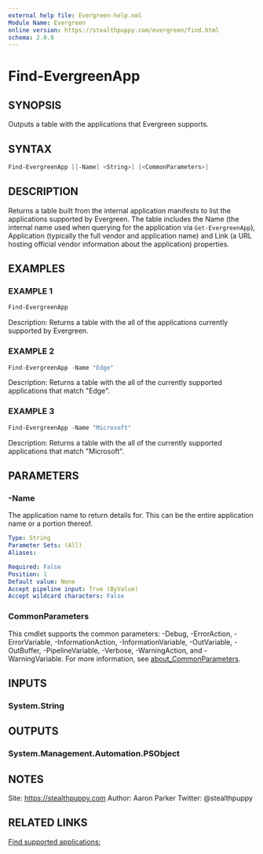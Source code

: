 ```yaml
---
external help file: Evergreen-help.xml
Module Name: Evergreen
online version: https://stealthpuppy.com/evergreen/find.html
schema: 2.0.0
---
```


# Find-EvergreenApp

## SYNOPSIS

Outputs a table with the applications that Evergreen supports.

## SYNTAX

```powershell
Find-EvergreenApp [[-Name] <String>] [<CommonParameters>]
```

## DESCRIPTION

Returns a table built from the internal application manifests to list the applications supported by Evergreen. The table includes the Name (the internal name used when querying for the application via `Get-EvergreenApp`), Application (typically the full vendor and application name) and Link (a URL hosting official vendor information about the application) properties.

## EXAMPLES

### EXAMPLE 1

```powershell
Find-EvergreenApp
```

Description:
Returns a table with the all of the applications currently supported by Evergreen.

### EXAMPLE 2

```powershell
Find-EvergreenApp -Name "Edge"
```

Description:
Returns a table with the all of the currently supported applications that match "Edge".

### EXAMPLE 3

```powershell
Find-EvergreenApp -Name "Microsoft"
```

Description:
Returns a table with the all of the currently supported applications that match "Microsoft".

## PARAMETERS

### -Name

The application name to return details for.
This can be the entire application name or a portion thereof.

```yaml
Type: String
Parameter Sets: (All)
Aliases:

Required: False
Position: 1
Default value: None
Accept pipeline input: True (ByValue)
Accept wildcard characters: False
```

### CommonParameters

This cmdlet supports the common parameters: -Debug, -ErrorAction, -ErrorVariable, -InformationAction, -InformationVariable, -OutVariable, -OutBuffer, -PipelineVariable, -Verbose, -WarningAction, and -WarningVariable. For more information, see [about_CommonParameters](http://go.microsoft.com/fwlink/?LinkID=113216).

## INPUTS

### System.String

## OUTPUTS

### System.Management.Automation.PSObject

## NOTES

Site: https://stealthpuppy.com
Author: Aaron Parker
Twitter: @stealthpuppy

## RELATED LINKS

[Find supported applications:](https://stealthpuppy.com/evergreen/find.html)
